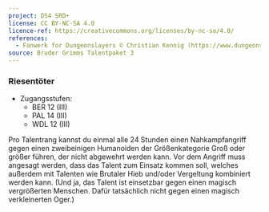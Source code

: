 ```yaml
---
project: DS4 SRD+
license: CC BY-NC-SA 4.0
licence-ref: https://creativecommons.org/licenses/by-nc-sa/4.0/
references: 
  - Fanwerk for Dungeonslayers © Christian Kennig (https://www.dungeonslayers.net/)
source: Bruder Grimms Talentpaket 3
---
```


### Riesentöter

- Zugangsstufen:
  - BER 12 (III)
  - PAL 14 (III)
  - WDL 12 (III)

Pro Talentrang kannst du einmal alle 24 Stunden einen Nahkampfangriff gegen einen zweibeinigen Humanoiden der Größenkategorie Groß oder größer führen, der nicht abgewehrt werden kann. Vor dem Angriff muss angesagt werden, dass das Talent zum Einsatz kommen soll, welches außerdem mit Talenten wie Brutaler Hieb und/oder Vergeltung kombiniert werden kann. (Und ja, das Talent ist einsetzbar gegen einen magisch vergrößerten Menschen. Dafür tatsächlich nicht gegen einen magisch verkleinerten Oger.)

